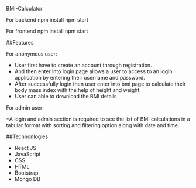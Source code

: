 BMI-Calculator

For backend npm install npm start

For frontend npm install npm start

##Features

For anonymous user:

 * User first have to create an account through registration. 
 * And then enter into login page allows a user to access to an login application by entering their username and password. 
 * After successfully login then user enter into bmi page to calculate their body mass index with the help of height and weight.
 * User can able to download the BMI details
 
For admin user:
   
   *A login and admin section is required to see the list of BMI calculations in a tabular format with sorting and filtering option along with date and time.      


##Technonlogies

*	React JS
*	JavaScript
*	CSS
*	HTML
*	Bootstrap
*	Mongo DB     
